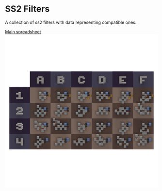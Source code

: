 # SS2 Filters
A collection of ss2 filters with data representing compatible ones.

[Main spreadsheet](https://docs.google.com/spreadsheets/d/1lV5zRPuK1_p5-TWwEKoiricYQ6vLXIx7wUwUUq1IHpA)
![Chart](https://github.com/Kikugie/ss2-filters/blob/main/SS2%20Filter%20Chart.png?raw=true)
